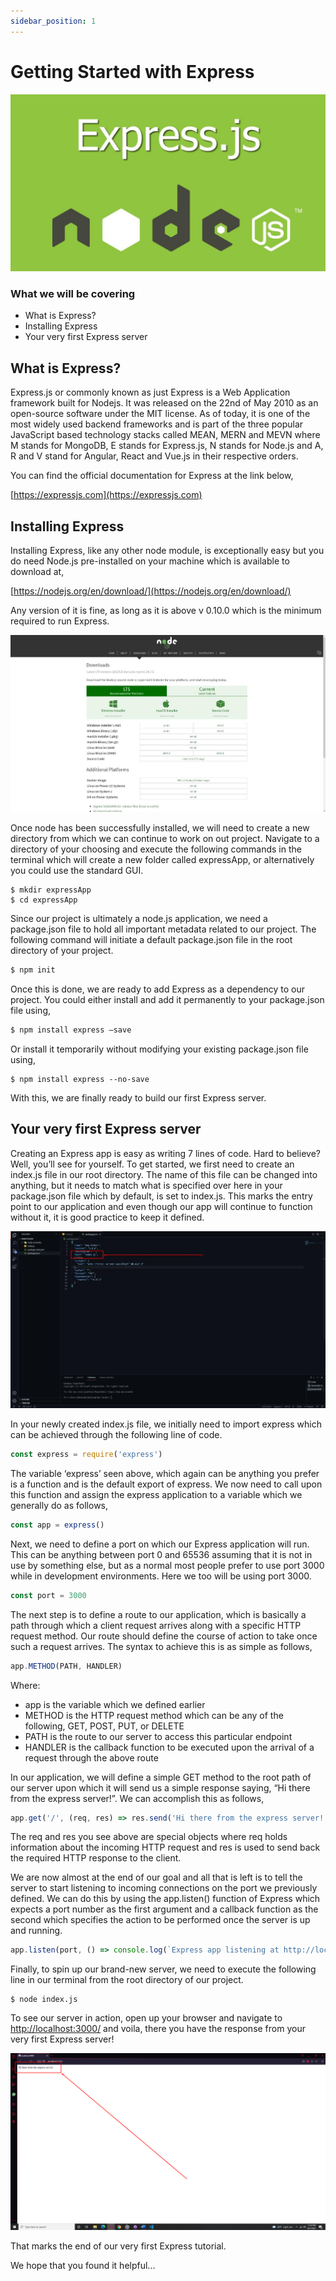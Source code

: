 ```yaml
---
sidebar_position: 1
---
```


# Getting Started with Express

![img.png](img.png)

### What we will be covering

- What is Express?
- Installing Express
- Your very first Express server

## What is Express?

Express.js or commonly known as just Express is a Web Application framework built for
Nodejs. It was released on the 22nd of May 2010 as an open-source software under the MIT
license. As of today, it is one of the most widely used backend frameworks and is part of the
three popular JavaScript based technology stacks called MEAN, MERN and MEVN where M
stands for MongoDB, E stands for Express.js, N stands for Node.js and A, R and V stand for
Angular, React and Vue.js in their respective orders.

You can find the official documentation for Express at the link below,

[https://expressjs.com](https://expressjs.com)

## Installing Express

Installing Express, like any other node module, is exceptionally easy but you do need
Node.js pre-installed on your machine which is available to download at,

[https://nodejs.org/en/download/](https://nodejs.org/en/download/)

Any version of it is fine, as long as it is above v 0.10.0 which
is the minimum required to run Express.

![img_1.png](img_1.png)

Once node has been successfully installed, we will need to create a new directory from
which we can continue to work on out project. Navigate to a directory of your choosing and
execute the following commands in the terminal which will create a new folder called
expressApp, or alternatively you could use the standard GUI.

````shell
$ mkdir expressApp
$ cd expressApp
````

Since our project is ultimately a node.js application, we need a package.json file to hold
all important metadata related to our project. The following command will initiate a default
package.json file in the root directory of your project.

````bash
$ npm init
````

Once this is done, we are ready to add Express as a dependency to our project. You
could either install and add it permanently to your package.json file using, 

````bash
$ npm install express –save
````

Or install it temporarily without modifying your existing package.json file using,

````shell
$ npm install express --no-save
````

With this, we are finally ready to build our first Express server.

## Your very first Express server

Creating an Express app is easy as writing 7 lines of code. Hard to believe? Well, you’ll
see for yourself. To get started, we first need to create an index.js file in our root directory. The
name of this file can be changed into anything, but it needs to match what is specified over
here in your package.json file which by default, is set to index.js. This marks the entry point to
our application and even though our app will continue to function without it, it is good practice
to keep it defined.

![img_2.png](img_2.png)

In your newly created index.js file, we initially need to import express which can be
achieved through the following line of code.

````js
const express = require('express')
````

The variable ‘express’ seen above, which again can be anything you prefer is a function
and is the default export of express. We now need to call upon this function and assign the
express application to a variable which we generally do as follows,

````js
const app = express()
````

Next, we need to define a port on which our Express application will run. This can be
anything between port 0 and 65536 assuming that it is not in use by something else, but as a
normal most people prefer to use port 3000 while in development environments. Here we too
will be using port 3000.

````js
const port = 3000
````

The next step is to define a route to our application, which is basically a path through
which a client request arrives along with a specific HTTP request method. Our route should
define the course of action to take once such a request arrives. The syntax to achieve this is as
simple as follows,

````js
app.METHOD(PATH, HANDLER)
````

Where:
- app is the variable which we defined earlier
- METHOD is the HTTP request method which can be any of the following, GET, POST, PUT, or DELETE
- PATH is the route to our server to access this particular endpoint
- HANDLER is the callback function to be executed upon the arrival of a request through the above route

In our application, we will define a simple GET method to the root path of our server
upon which it will send us a simple response saying, “Hi there from the express server!”. We
can accomplish this as follows,

````js
app.get('/', (req, res) => res.send('Hi there from the express server!'))
````

The req and res you see above are special objects where req holds information about
the incoming HTTP request and res is used to send back the required HTTP response to the
client.

We are now almost at the end of our goal and all that is left is to tell the server to start
listening to incoming connections on the port we previously defined. We can do this by using
the app.listen() function of Express which expects a port number as the first argument and a
callback function as the second which specifies the action to be performed once the server is up
and running.

````js
app.listen(port, () => console.log(`Express app listening at http://localhost:${port}`))
````

Finally, to spin up our brand-new server, we need to execute the following line in our
terminal from the root directory of our project.

````shell
$ node index.js
````

To see our server in action, open up your browser and navigate to
[http://localhost:3000/](http://localhost:3000/) and voila, there you have the response from your very first Express
server!

![img_3.png](img_3.png)

That marks the end of our very first Express tutorial. 

We hope that you found it helpful...